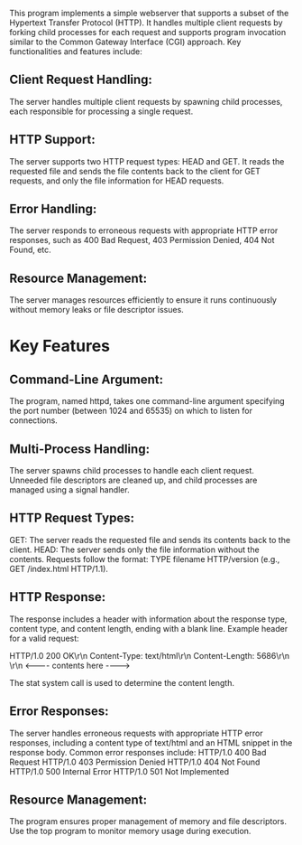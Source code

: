 This program implements a simple webserver that supports a subset of the Hypertext Transfer Protocol (HTTP). It handles multiple client requests by forking child processes for each request and supports program invocation similar to the Common Gateway Interface (CGI) approach. Key functionalities and features include:

## Client Request Handling: 
The server handles multiple client requests by spawning child processes, each responsible for processing a single request.
## HTTP Support: 
The server supports two HTTP request types: HEAD and GET. It reads the requested file and sends the file contents back to the client for GET requests, and only the file information for HEAD requests.
## Error Handling: 
The server responds to erroneous requests with appropriate HTTP error responses, such as 400 Bad Request, 403 Permission Denied, 404 Not Found, etc.
## Resource Management:
The server manages resources efficiently to ensure it runs continuously without memory leaks or file descriptor issues.

# Key Features
## Command-Line Argument:
The program, named httpd, takes one command-line argument specifying the port number (between 1024 and 65535) on which to listen for connections.

## Multi-Process Handling:
The server spawns child processes to handle each client request.
Unneeded file descriptors are cleaned up, and child processes are managed using a signal handler.

## HTTP Request Types:
GET: The server reads the requested file and sends its contents back to the client.
HEAD: The server sends only the file information without the contents.
Requests follow the format: TYPE filename HTTP/version (e.g., GET /index.html HTTP/1.1).

## HTTP Response:
The response includes a header with information about the response type, content type, and content length, ending with a blank line.
Example header for a valid request:

HTTP/1.0 200 OK\r\n
Content-Type: text/html\r\n
Content-Length: 5686\r\n
\r\n
<---- contents here ---->

The stat system call is used to determine the content length.

## Error Responses:
The server handles erroneous requests with appropriate HTTP error responses, including a content type of text/html and an HTML snippet in the response body.
Common error responses include:
HTTP/1.0 400 Bad Request
HTTP/1.0 403 Permission Denied
HTTP/1.0 404 Not Found
HTTP/1.0 500 Internal Error
HTTP/1.0 501 Not Implemented

## Resource Management:
The program ensures proper management of memory and file descriptors.
Use the top program to monitor memory usage during execution.
